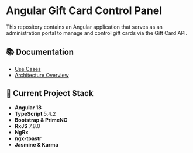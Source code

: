 # Angular Gift Card Control Panel

This repository contains an Angular application that serves as an administration portal to manage and control gift cards via the Gift Card API.

## 📚 Documentation

- [Use Cases](docs/use-cases.md)
- [Architecture Overview](docs/architecture.md)

## 🔧 Current Project Stack

- **Angular 18**
- **TypeScript** 5.4.2
- **Bootstrap & PrimeNG**
- **RxJS** 7.8.0
- **NgRx**
- **ngx-toastr**
- **Jasmine & Karma**
